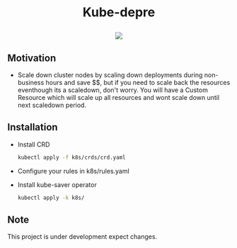 <h1 align="center">
  <p align="center">Kube-depre</p>
</h1>
<div align="center">
  <a href="ttps://github.com/maheshrayas/kube-depre/actions/workflows/ci.yaml" alt="Build"><img src="https://github.com/maheshrayas/kube-saver/actions/workflows/ci.yaml/badge.svg" /></a>
   </div>

## Motivation

* Scale down cluster nodes by scaling down deployments during non-business hours and save $$, but if you need to scale back the resources eventhough its a scaledown, don't worry. You will have a Custom Resource which will scale up all resources and wont scale down until next scaledown period.

## Installation

* Install CRD

    ```bash
    kubectl apply -f k8s/crds/crd.yaml
    ```

* Configure your rules in k8s/rules.yaml

* Install kube-saver operator

    ```bash
    kubectl apply -k k8s/
    ```

## Note

This project is under development expect changes.
